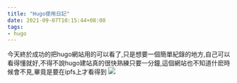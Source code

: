 ```yaml
---
title: "Hugo使用日記"
date: 2021-09-07T10:15:44+08:00
tags:
- hugo
---
```


今天終於成功的把hugo網站用的可以看了,只是想要一個簡單紀錄的地方,自己可以看得懂就好,不得不說hugo建站真的很快熟練只要一分鐘,這個網站也不知道什麽時候會不見,畢竟是要在ipfs上才看得到
![](https://media.giphy.com/media/xT5LMHxhOfscxPfIfm/giphy.gif?cid=ecf05e47cihr5kt9ck3e5s0djjivo7mdbzu81mnubo3gy2fc&rid=giphy.gif&ct=g)
